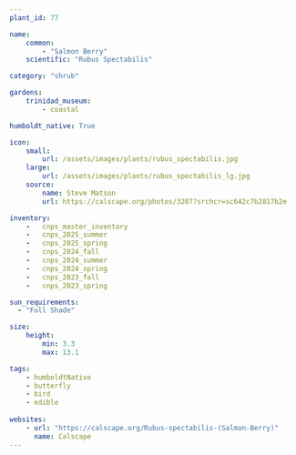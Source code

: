 ```yaml
---
plant_id: 77

name: 
    common: 
        - "Salmon Berry"   
    scientific: "Rubus Spectabilis" 

category: "shrub"

gardens:
    trinidad_museum:
        - coastal

humboldt_native: True

icon: 
    small: 
        url: /assets/images/plants/rubus_spectabilis.jpg
    large: 
        url: /assets/images/plants/rubus_spectabilis_lg.jpg
    source: 
        name: Steve Matson 
        url: https://calscape.org/photos/3287?srchcr=sc642c7b2817b2e

inventory: 
    -   cnps_master_inventory
    -   cnps_2025_summer
    -   cnps_2025_spring
    -   cnps_2024_fall
    -   cnps_2024_summer
    -   cnps_2024_spring
    -   cnps_2023_fall
    -   cnps_2023_spring

sun_requirements:
  - "Full Shade"

size:
    height: 
        min: 3.3
        max: 13.1

tags:
    - humboldtNative
    - butterfly
    - bird
    - edible
 
websites: 
    - url: "https://calscape.org/Rubus-spectabilis-(Salmon-Berry)"
      name: Calscape
---
```


